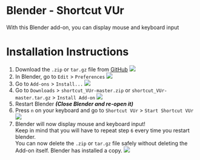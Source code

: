 # Blender - Shortcut VUr

With this Blender add-on, you can display mouse and keyboard input

# Installation Instructions

1. Download the `.zip` or `tar.gz` file from [GitHub](https://github.com/jayanam/shortcut_VUr/releases)
![](https://user-images.githubusercontent.com/70118133/103507145-9d970f00-4eb2-11eb-8442-34f6977c1bb5.png)
1. In Blender, go to `Edit` > `Preferences`
![](https://user-images.githubusercontent.com/70118133/103496688-403f9580-4e93-11eb-8423-b8cb3df7b371.png)
1. Go to `Add-ons` > `Install...`
![](https://user-images.githubusercontent.com/70118133/103496687-3fa6ff00-4e93-11eb-8d12-b2ba7a7df208.png)
1. Go to `Downloads` > `shortcut_VUr-master.zip` or `shortcut_VUr-master.tar.gz` > `Install Add-on`
![](https://user-images.githubusercontent.com/70118133/103496686-3ddd3b80-4e93-11eb-8710-0c2b2fa38ae4.png)
1. Restart Blender ***(Close Blender and re-open it)***
1. Press `n` on your keyboard and go to `Shortcut VUr` > `Start Shortcut VUr`
![](https://user-images.githubusercontent.com/70118133/103496683-3d44a500-4e93-11eb-9c66-e3c14b4d324e.png)
1. Blender will now display mouse and keyboard input!    
Keep in mind that you will have to repeat step `6` every time you restart blender.    
You can now delete the `.zip` or `tar.gz` file safely without deleting the Add-on itself. Blender has installed a copy.
![](https://user-images.githubusercontent.com/70118133/103496679-3b7ae180-4e93-11eb-8a04-ea7bd69c0596.png)